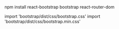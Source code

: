 npm install react-bootstrap bootstrap react-router-dom

import 'bootstrap/dist/css/bootstrap.css'
import 'bootstrap/dist/css/bootstrap.min.css'
